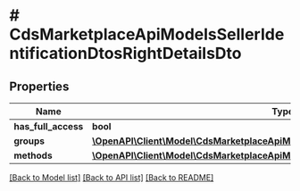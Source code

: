 # # CdsMarketplaceApiModelsSellerIdentificationDtosRightDetailsDto

## Properties

Name | Type | Description | Notes
------------ | ------------- | ------------- | -------------
**has_full_access** | **bool** |  | [optional]
**groups** | [**\OpenAPI\Client\Model\CdsMarketplaceApiModelsSellerIdentificationDtosGroupDto[]**](CdsMarketplaceApiModelsSellerIdentificationDtosGroupDto.md) |  | [optional]
**methods** | [**\OpenAPI\Client\Model\CdsMarketplaceApiModelsSellerIdentificationDtosMethodDto[]**](CdsMarketplaceApiModelsSellerIdentificationDtosMethodDto.md) |  | [optional]

[[Back to Model list]](../../README.md#models) [[Back to API list]](../../README.md#endpoints) [[Back to README]](../../README.md)
